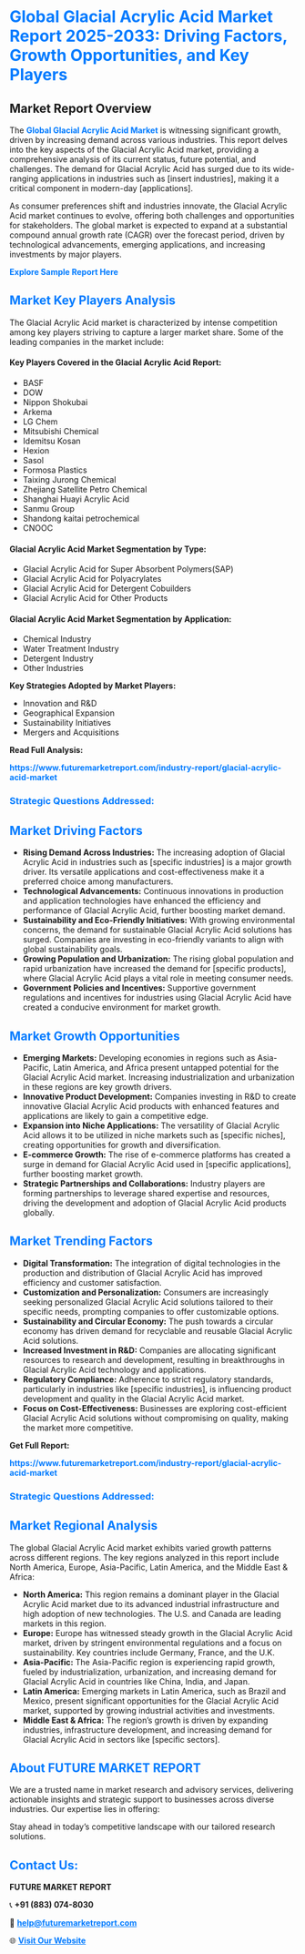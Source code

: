 <h1 style="color: #007BFF;">Global Glacial Acrylic Acid Market Report 2025-2033: Driving Factors, Growth Opportunities, and Key Players</h1>

<section id="overview">
<h2>Market Report Overview</h2>
<p>The <a href="https://www.futuremarketreport.com/industry-report/glacial-acrylic-acid-market" style="color: #007BFF; text-decoration: none;"><strong>Global Glacial Acrylic Acid Market</strong></a> is witnessing significant growth, driven by increasing demand across various industries. This report delves into the key aspects of the Glacial Acrylic Acid market, providing a comprehensive analysis of its current status, future potential, and challenges. The demand for Glacial Acrylic Acid has surged due to its wide-ranging applications in industries such as [insert industries], making it a critical component in modern-day [applications].</p>
<p>As consumer preferences shift and industries innovate, the Glacial Acrylic Acid market continues to evolve, offering both challenges and opportunities for stakeholders. The global market is expected to expand at a substantial compound annual growth rate (CAGR) over the forecast period, driven by technological advancements, emerging applications, and increasing investments by major players.</p>
</section>

<section id="overview">
<p><a href="https://www.futuremarketreport.com/request-sample/reportId=96708" style="color: #007BFF; text-decoration: none;"><strong>Explore Sample Report Here</strong></a></p>
</section>

<section id="key-players">
<h2 style="color: #007BFF;">Market Key Players Analysis</h2>
<p>The Glacial Acrylic Acid market is characterized by intense competition among key players striving to capture a larger market share. Some of the leading companies in the market include:</p>
<h4>Key Players Covered in the Glacial Acrylic Acid Report:</h4>
<ul><li>BASF</li><li>DOW</li><li>Nippon Shokubai</li><li>Arkema</li><li>LG Chem</li><li>Mitsubishi Chemical</li><li>Idemitsu Kosan</li><li>Hexion</li><li>Sasol</li><li>Formosa Plastics</li><li>Taixing Jurong Chemical</li><li>Zhejiang Satellite Petro Chemical</li><li>Shanghai Huayi Acrylic Acid</li><li>Sanmu Group</li><li>Shandong kaitai petrochemical</li><li>CNOOC</li></ul>
<h4>Glacial Acrylic Acid Market Segmentation by Type:</h4>
<ul><li>Glacial Acrylic Acid for Super Absorbent Polymers(SAP)</li><li>Glacial Acrylic Acid for Polyacrylates</li><li>Glacial Acrylic Acid for Detergent Cobuilders</li><li>Glacial Acrylic Acid for Other Products</li></ul>

<h4>Glacial Acrylic Acid Market Segmentation by Application:</h4>
<ul><li>Chemical Industry</li><li>Water Treatment Industry</li><li>Detergent Industry</li><li>Other Industries</li></ul>
<p><strong>Key Strategies Adopted by Market Players:</strong></p>
<ul>
<li>Innovation and R&D</li>
<li>Geographical Expansion</li>
<li>Sustainability Initiatives</li>
<li>Mergers and Acquisitions</li>
</ul>
</section>

<section>
<p><strong>Read Full Analysis: </strong></p><a href="https://www.futuremarketreport.com/industry-report/glacial-acrylic-acid-market" style="color: #007BFF; text-decoration: none;"><strong>https://www.futuremarketreport.com/industry-report/glacial-acrylic-acid-market</strong></a>
<h3 style="color: #007BFF;">Strategic Questions Addressed:</h3>
</section>

<section id="driving-factors">
<h2 style="color: #007BFF;">Market Driving Factors</h2>
<ul>
<li><strong>Rising Demand Across Industries:</strong> The increasing adoption of Glacial Acrylic Acid in industries such as [specific industries] is a major growth driver. Its versatile applications and cost-effectiveness make it a preferred choice among manufacturers.</li>
<li><strong>Technological Advancements:</strong> Continuous innovations in production and application technologies have enhanced the efficiency and performance of Glacial Acrylic Acid, further boosting market demand.</li>
<li><strong>Sustainability and Eco-Friendly Initiatives:</strong> With growing environmental concerns, the demand for sustainable Glacial Acrylic Acid solutions has surged. Companies are investing in eco-friendly variants to align with global sustainability goals.</li>
<li><strong>Growing Population and Urbanization:</strong> The rising global population and rapid urbanization have increased the demand for [specific products], where Glacial Acrylic Acid plays a vital role in meeting consumer needs.</li>
<li><strong>Government Policies and Incentives:</strong> Supportive government regulations and incentives for industries using Glacial Acrylic Acid have created a conducive environment for market growth.</li>
</ul>
</section>

<section id="growth-opportunities">
<h2 style="color: #007BFF;">Market Growth Opportunities</h2>
<ul>
<li><strong>Emerging Markets:</strong> Developing economies in regions such as Asia-Pacific, Latin America, and Africa present untapped potential for the Glacial Acrylic Acid market. Increasing industrialization and urbanization in these regions are key growth drivers.</li>
<li><strong>Innovative Product Development:</strong> Companies investing in R&D to create innovative Glacial Acrylic Acid products with enhanced features and applications are likely to gain a competitive edge.</li>
<li><strong>Expansion into Niche Applications:</strong> The versatility of Glacial Acrylic Acid allows it to be utilized in niche markets such as [specific niches], creating opportunities for growth and diversification.</li>
<li><strong>E-commerce Growth:</strong> The rise of e-commerce platforms has created a surge in demand for Glacial Acrylic Acid used in [specific applications], further boosting market growth.</li>
<li><strong>Strategic Partnerships and Collaborations:</strong> Industry players are forming partnerships to leverage shared expertise and resources, driving the development and adoption of Glacial Acrylic Acid products globally.</li>
</ul>
</section>

<section id="trending-factors">
<h2 style="color: #007BFF;">Market Trending Factors</h2>
<ul>
<li><strong>Digital Transformation:</strong> The integration of digital technologies in the production and distribution of Glacial Acrylic Acid has improved efficiency and customer satisfaction.</li>
<li><strong>Customization and Personalization:</strong> Consumers are increasingly seeking personalized Glacial Acrylic Acid solutions tailored to their specific needs, prompting companies to offer customizable options.</li>
<li><strong>Sustainability and Circular Economy:</strong> The push towards a circular economy has driven demand for recyclable and reusable Glacial Acrylic Acid solutions.</li>
<li><strong>Increased Investment in R&D:</strong> Companies are allocating significant resources to research and development, resulting in breakthroughs in Glacial Acrylic Acid technology and applications.</li>
<li><strong>Regulatory Compliance:</strong> Adherence to strict regulatory standards, particularly in industries like [specific industries], is influencing product development and quality in the Glacial Acrylic Acid market.</li>
<li><strong>Focus on Cost-Effectiveness:</strong> Businesses are exploring cost-efficient Glacial Acrylic Acid solutions without compromising on quality, making the market more competitive.</li>
</ul>
</section>

<section>
<p><strong>Get Full Report: </strong></p><a href="https://www.futuremarketreport.com/industry-report/glacial-acrylic-acid-market" style="color: #007BFF; text-decoration: none;"><strong>https://www.futuremarketreport.com/industry-report/glacial-acrylic-acid-market</strong></a>
<h3 style="color: #007BFF;">Strategic Questions Addressed:</h3>
</section>


<section id="regional-analysis">
<h2 style="color: #007BFF;">Market Regional Analysis</h2>
<p>The global Glacial Acrylic Acid market exhibits varied growth patterns across different regions. The key regions analyzed in this report include North America, Europe, Asia-Pacific, Latin America, and the Middle East & Africa:</p>
<ul>
<li><strong>North America:</strong> This region remains a dominant player in the Glacial Acrylic Acid market due to its advanced industrial infrastructure and high adoption of new technologies. The U.S. and Canada are leading markets in this region.</li>
<li><strong>Europe:</strong> Europe has witnessed steady growth in the Glacial Acrylic Acid market, driven by stringent environmental regulations and a focus on sustainability. Key countries include Germany, France, and the U.K.</li>
<li><strong>Asia-Pacific:</strong> The Asia-Pacific region is experiencing rapid growth, fueled by industrialization, urbanization, and increasing demand for Glacial Acrylic Acid in countries like China, India, and Japan.</li>
<li><strong>Latin America:</strong> Emerging markets in Latin America, such as Brazil and Mexico, present significant opportunities for the Glacial Acrylic Acid market, supported by growing industrial activities and investments.</li>
<li><strong>Middle East & Africa:</strong> The region’s growth is driven by expanding industries, infrastructure development, and increasing demand for Glacial Acrylic Acid in sectors like [specific sectors].</li>
</ul>
</section>

<footer>
<h2 style="color: #007BFF;">About FUTURE MARKET REPORT</h2>
<p>We are a trusted name in market research and advisory services, delivering actionable insights and strategic support to businesses across diverse industries. Our expertise lies in offering:</p>

<p>Stay ahead in today’s competitive landscape with our tailored research solutions.</p>

<h2 style="color: #007BFF;">Contact Us:</h2>
<p><strong>FUTURE MARKET REPORT</strong></p>
<p>📞 <strong>+91 (883) 074-8030</strong></p>
<p>📧 <strong><a href="mailto:help@futuremarketreport.com" style="color: #007BFF;">help@futuremarketreport.com</a></strong></p>
<p>🌐 <strong><a href="https://www.futuremarketreport.com/" style="color: #007BFF;">Visit Our Website</a></strong></p>
</footer>
